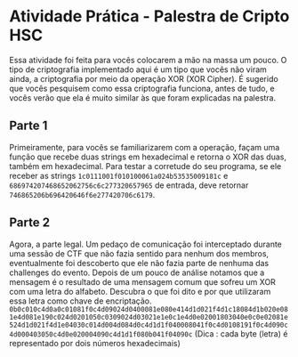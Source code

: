 # Atividade Prática - Palestra de Cripto HSC

Essa atividade foi feita para vocês colocarem a mão na massa um pouco.
O tipo de criptografia implementado aqui é um tipo que vocês não viram ainda,
a criptografia por meio da operação XOR (XOR Cipher). É sugerido que vocês pesquisem como essa criptografia
funciona, antes de tudo, e vocês verão que ela é muito similar às que foram explicadas na palestra.

## Parte 1

Primeiramente, para vocês se familiarizarem com a operação, façam uma função que
recebe duas strings em hexadecimal e retorna o XOR das duas, também em hexadecimal.
Para testar a corretude do seu programa, se ele receber as strings 
`1c0111001f010100061a024b53535009181c` e `686974207468652062756c6c277320657965`
de entrada, deve retornar `746865206b696420646f6e277420706c6179`. 

## Parte 2
Agora, a parte legal.
Um pedaço de comunicação foi interceptado durante uma sessão de CTF que não fazia sentido para nenhum dos membros, eventualmente foi
descoberto que ele não fazia parte de nenhuma das challenges do evento. Depois de um pouco de análise notamos que a mensagem
é o resultado de uma mensagem comum que sofreu um XOR com uma letra do alfabeto. Descubra o que foi dito e por que utilizaram 
essa letra como chave de encriptação.
`0b0c010c4d0a0c01081f0c4d09024d0400081e080e414d1d021f4d1c18084d1b020e081e4d081e190c024d0201050c0309024d03021e1e0c1e4d0e02001803040e0c0e02081e524d1d021f4d1e04030c014d004d084d0c4d1d1f040008041f0c4d0108191f0c4d090c4d000403050c4d0e020004090c4d1d1f080b041f04090c`
(Dica : cada byte (letra) é representado por dois números hexadecimais)